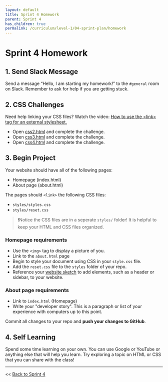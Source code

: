 ```yaml
---
layout: default
title: Sprint 4 Homework
parent: Sprint 4
has_children: true
permalink: /curriculum/level-1/04-sprint-plan/homework
---
```


# Sprint 4 Homework

## 1. Send Slack Message

Send a message “Hello, I am starting my homework!” to the `#general` room on Slack.  Remember to ask for help if you are getting stuck.

## 2. CSS Challenges

Need help linking your CSS files? Watch the video: [How to use the \<link\> tag for an external stylesheet.](https://www.youtube.com/watch?v=sfhMnPb2Bd0)

- Open [css2.html](./challenges/css-2.html) and complete the challenge.
- Open [css3.html](./challenges/css-3.html) and complete the challenge.
- Open [css4.html](./challenges/css-4.html) and complete the challenge.

## 3. Begin Project

Your website should have all of the following pages:

* Homepage (index.html)
* About page (about.html)

The pages should `<link>` the following CSS files:

* `styles/styles.css`
* `styles/reset.css`

> ❗️Notice the CSS files are in a seperate `styles/` folder! It is helpful to keep your HTML and CSS files organized. 

### Homepage requirements

* Use the `<img>` tag to display a picture of you.
* Link to the `about.html` page
* Begin to style your document using CSS in your `style.css` file.
* Add the `reset.css` file to the `styles` folder of your repo.
* Reference your [website sketch](../../../modules/using-css-to-style-html) to add elements, such as a header or sidebar, to your website.

### About page requirements

* Link to `index.html` (Homepage)
* Write your "developer story". This is a paragraph or list of your experience with computers up to this point.

Commit all changes to your repo and **push your changes to GitHub**.

## 4. Self Learning

Spend some time learning on your own. You can use Google or YouTube or anything else that will help you learn. Try exploring a topic on HTML or CSS that you can share with the class!

---
<< [Back to Sprint 4](../../04-sprint-plan)
